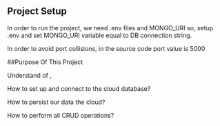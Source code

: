 ## Project Setup

In order to run the project, we need .env files and MONGO_URI so, setup .env and set MONGO_URI variable equal to DB connection string.

In order to avoid port collisions, in the source code port value is 5000

##Purpose Of This Project

Understand of ,

How to set up and connect to the cloud database?

How to persist our data the cloud?

How to perform all CRUD operations?

